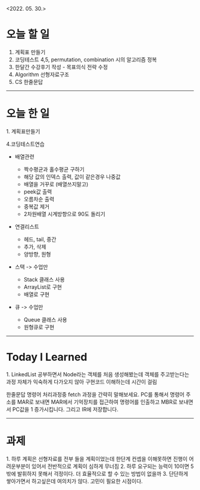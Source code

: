 <2022. 05. 30.>

<h1> 오늘 할 일 </h1>

1. 계획표 만들기
2. 코딩테스트 4,5, permutation, combination 시의 알고리즘 정복
3. 한달간 수강후기 작성 - 목표의식 전략 수정
4. Algorithm 선형자료구조
5. CS 한줄문답

-------

<h1> 오늘 한 일</h1>
1. 계획표만들기

4.코딩테스트연습
* 배열관련
   * 짝수평균과 홀수평균 구하기 
   * 해당 값의 인덱스 출력, 값이 같은경우 나중값 
   * 배열을 거꾸로 (배열쓰지말고)
   * peek값 출력
   * 오름차순 출력
   * 중복값 제거
   * 2차원배열 시계방향으로 90도 돌리기

* 연결리스트
   * 헤드, tail, 중간 
   * 추가, 삭제
   * 양방향, 원형

* 스택 -> 수업만
   * Stack 클래스 사용
   * ArrayList로 구현
   * 배열로 구현 
* 큐 -> 수업만
   * Queue 클래스 사용
   * 원형큐로 구현



-------
<h1> Today I Learned</h1>
1. LinkedList 공부하면서 Node라는 객체를 처음 생성해봤는데 객체를 주고받는다는 과정 자체가 익숙하게 다가오지 않아 구현코드 이해하는데 시간이 걸림


한줄문답
명령어 처리과정중 fetch 과정을 간략히 말해보세요.
PC를 통해서 명령어 주소를 MAR로 보내면 MAR에서 기억장치를 접근하여 명령어를 인출하고 MBR로 보내면서 PC값을 1 증가시킵니다. 그리고 IR에 저장합니다.

-------
<h1> 과제 </h1>
1. 하루 계획은 선형자료를 전부 들을 계획이었는데 한단계 컨셉을 이해못하면 진행이 어려운부분이 있어서 전반적으로 계획이 심하게 무너짐
2. 하루 요구되는 능력이 10이면 5밖에 발휘하지 못해서 걱정이다. 더 효율적으로 할 수 있는 방법이 없을까
3. 단단하게 쌓아가면서 하고싶은데 여의치가 않다. 고민이 필요한 시점이다. 